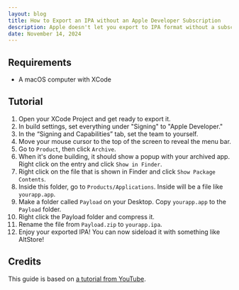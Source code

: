 ```yaml
---
layout: blog
title: How to Export an IPA without an Apple Developer Subscription
description: Apple doesn't let you export to IPA format without a subscription. But thankfully, there's an easy way to get around this. Follow this quick tutorial and you too will know how to export an IPA! This works as of November 14, 2024.
date: November 14, 2024
---
```


## Requirements
- A macOS computer with XCode

## Tutorial
1. Open your XCode Project and get ready to export it.
2. In build settings, set everything under "Signing" to "Apple Developer."
3. In the “Signing and Capabilities” tab, set the team to yourself.
4. Move your mouse cursor to the top of the screen to reveal the menu bar.
5. Go to `Product`, then click `Archive`.
6. When it's done building, it should show a popup with your archived app. Right click on the entry and click `Show in Finder`.
7. Right click on the file that is shown in Finder and click `Show Package Contents`.
8. Inside this folder, go to `Products/Applications`. Inside will be a file like `yourapp.app`.
9. Make a folder called `Payload` on your Desktop. Copy `yourapp.app` to the `Payload` folder.
10. Right click the Payload folder and compress it.
11. Rename the file from `Payload.zip` to `yourapp.ipa`.
12. Enjoy your exported IPA! You can now sideload it with something like AltStore!

## Credits
This guide is based on [a tutorial from YouTube](https://youtu.be/rrlOPUgbae8).
